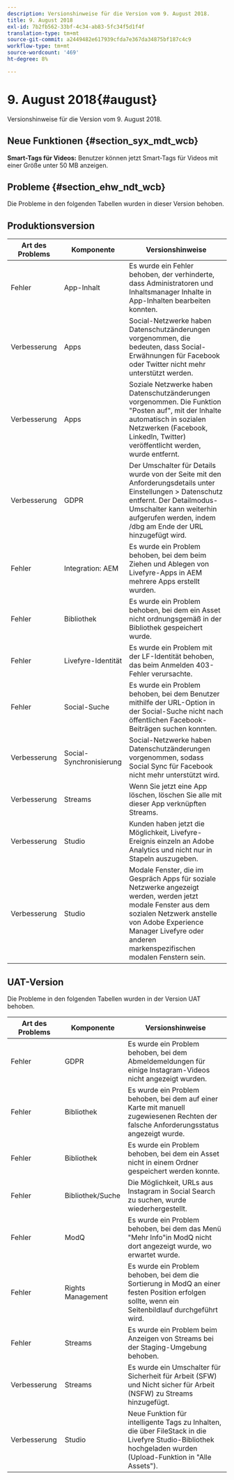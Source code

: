 ```yaml
---
description: Versionshinweise für die Version vom 9. August 2018.
title: 9. August 2018
exl-id: 7b2fb562-33bf-4c34-ab83-5fc34f5d1f4f
translation-type: tm+mt
source-git-commit: a2449482e617939cfda7e367da34875bf187c4c9
workflow-type: tm+mt
source-wordcount: '469'
ht-degree: 8%

---
```


# 9. August 2018{#august}

Versionshinweise für die Version vom 9. August 2018.

## Neue Funktionen {#section_syx_mdt_wcb}

**Smart-Tags für Videos:** Benutzer können jetzt Smart-Tags für Videos mit einer Größe unter 50 MB anzeigen.

## Probleme {#section_ehw_ndt_wcb}

Die Probleme in den folgenden Tabellen wurden in dieser Version behoben.

## Produktionsversion

| **Art des Problems** | **Komponente** | **Versionshinweise** |
|---|---|---|
| Fehler | App-Inhalt | Es wurde ein Fehler behoben, der verhinderte, dass Administratoren und Inhaltsmanager Inhalte in App-Inhalten bearbeiten konnten. |
| Verbesserung | Apps | Social-Netzwerke haben Datenschutzänderungen vorgenommen, die bedeuten, dass Social-Erwähnungen für Facebook oder Twitter nicht mehr unterstützt werden. |
| Verbesserung | Apps | Soziale Netzwerke haben Datenschutzänderungen vorgenommen. Die Funktion &quot;Posten auf&quot;, mit der Inhalte automatisch in sozialen Netzwerken (Facebook, LinkedIn, Twitter) veröffentlicht werden, wurde entfernt. |
| Verbesserung | GDPR | Der Umschalter für Details wurde von der Seite mit den Anforderungsdetails unter Einstellungen > Datenschutz entfernt. Der Detailmodus-Umschalter kann weiterhin aufgerufen werden, indem /dbg am Ende der URL hinzugefügt wird. |
| Fehler | Integration: AEM | Es wurde ein Problem behoben, bei dem beim Ziehen und Ablegen von Livefyre-Apps in AEM mehrere Apps erstellt wurden. |
| Fehler | Bibliothek | Es wurde ein Problem behoben, bei dem ein Asset nicht ordnungsgemäß in der Bibliothek gespeichert wurde. |
| Fehler | Livefyre-Identität | Es wurde ein Problem mit der LF-Identität behoben, das beim Anmelden 403-Fehler verursachte. |
| Fehler | Social-Suche | Es wurde ein Problem behoben, bei dem Benutzer mithilfe der URL-Option in der Social-Suche nicht nach öffentlichen Facebook-Beiträgen suchen konnten. |
| Verbesserung | Social-Synchronisierung | Social-Netzwerke haben Datenschutzänderungen vorgenommen, sodass Social Sync für Facebook nicht mehr unterstützt wird. |
| Verbesserung | Streams | Wenn Sie jetzt eine App löschen, löschen Sie alle mit dieser App verknüpften Streams. |
| Verbesserung | Studio | Kunden haben jetzt die Möglichkeit, Livefyre-Ereignis einzeln an Adobe Analytics und nicht nur in Stapeln auszugeben. |
| Verbesserung | Studio | Modale Fenster, die im Gespräch Apps für soziale Netzwerke angezeigt werden, werden jetzt modale Fenster aus dem sozialen Netzwerk anstelle von Adobe Experience Manager Livefyre oder anderen markenspezifischen modalen Fenstern sein. |

## UAT-Version

Die Probleme in den folgenden Tabellen wurden in der Version UAT behoben.

| **Art des Problems** | **Komponente** | **Versionshinweise** |
|---|---|---|
| Fehler | GDPR | Es wurde ein Problem behoben, bei dem Abmeldemeldungen für einige Instagram-Videos nicht angezeigt wurden. |
| Fehler | Bibliothek | Es wurde ein Problem behoben, bei dem auf einer Karte mit manuell zugewiesenen Rechten der falsche Anforderungsstatus angezeigt wurde. |
| Fehler | Bibliothek | Es wurde ein Problem behoben, bei dem ein Asset nicht in einem Ordner gespeichert werden konnte. |
| Fehler | Bibliothek/Suche | Die Möglichkeit, URLs aus Instagram in Social Search zu suchen, wurde wiederhergestellt. |
| Fehler | ModQ | Es wurde ein Problem behoben, bei dem das Menü &quot;Mehr Info&quot;in ModQ nicht dort angezeigt wurde, wo erwartet wurde. |
| Fehler | Rights Management | Es wurde ein Problem behoben, bei dem die Sortierung in ModQ an einer festen Position erfolgen sollte, wenn ein Seitenbildlauf durchgeführt wird. |
| Fehler | Streams | Es wurde ein Problem beim Anzeigen von Streams bei der Staging-Umgebung behoben. |
| Verbesserung | Streams | Es wurde ein Umschalter für Sicherheit für Arbeit (SFW) und Nicht sicher für Arbeit (NSFW) zu Streams hinzugefügt. |
| Verbesserung | Studio | Neue Funktion für intelligente Tags zu Inhalten, die über FileStack in die Livefyre Studio-Bibliothek hochgeladen wurden (Upload-Funktion in &quot;Alle Assets&quot;). |

